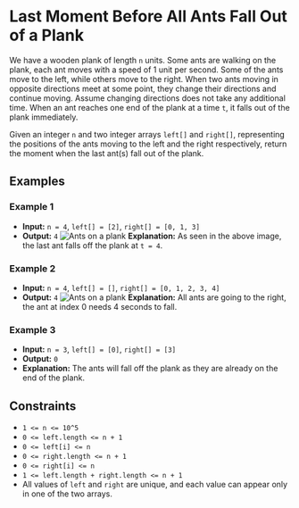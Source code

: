 # Last Moment Before All Ants Fall Out of a Plank

We have a wooden plank of length `n` units. Some ants are walking on the plank, each ant moves with a speed of 1 unit per second. Some of the ants move to the left, while others move to the right. When two ants moving in opposite directions meet at some point, they change their directions and continue moving. Assume changing directions does not take any additional time. When an ant reaches one end of the plank at a time `t`, it falls out of the plank immediately.

Given an integer `n` and two integer arrays `left[]` and `right[]`, representing the positions of the ants moving to the left and the right respectively, return the moment when the last ant(s) fall out of the plank.

## Examples

### Example 1
- **Input:** `n = 4`, `left[] = [2]`, `right[] = [0, 1, 3]`
- **Output:** `4`
![Ants on a plank](https://media.geeksforgeeks.org/img-practice/prod/addEditProblem/878151/Web/Other/blobid0_1730198301.jpg)
**Explanation:** As seen in the above image, the last ant falls off the plank at `t = 4`.

### Example 2
- **Input:** `n = 4`, `left[] = []`, `right[] = [0, 1, 2, 3, 4]`
- **Output:** `4`
![Ants on a plank](https://media.geeksforgeeks.org/img-practice/prod/addEditProblem/878151/Web/Other/blobid0_1730198642.jpg)
**Explanation:** All ants are going to the right, the ant at index 0 needs 4 seconds to fall.

### Example 3
- **Input:** `n = 3`, `left[] = [0]`, `right[] = [3]`
- **Output:** `0`
- **Explanation:** The ants will fall off the plank as they are already on the end of the plank.

## Constraints
- `1 <= n <= 10^5`
- `0 <= left.length <= n + 1`
- `0 <= left[i] <= n`
- `0 <= right.length <= n + 1`
- `0 <= right[i] <= n`
- `1 <= left.length + right.length <= n + 1`
- All values of `left` and `right` are unique, and each value can appear only in one of the two arrays.
